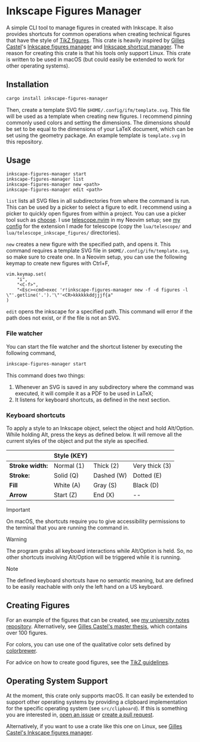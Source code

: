 # Inkscape Figures Manager

A simple CLI tool to manage figures in created with Inkscape. It also provides shortcuts for common
operations when creating technical figures that have the style of [TikZ figures](https://tikz.dev/).
This crate is heavily inspired by [Gilles Castel](https://castel.dev/)'s
[Inkscape figures manager](https://github.com/gillescastel/inkscape-figures) and
[Inkscape shortcut manager](https://github.com/gillescastel/inkscape-shortcut-manager). The reason
for creating this crate is that his tools only support Linux. This crate is written to be used in
macOS (but could easily be extended to work for other operating systems).

## Installation

```bash
cargo install inkscape-figures-manager
```

Then, create a template SVG file `$HOME/.config/ifm/template.svg`. This file will be used as a
template when creating new figures. I recommend pinning commonly used colors and setting the
dimensions. The dimensions should be set to be equal to the dimensions of your LaTeX document, which
can be set using the geometry package. An example template is `template.svg` in this repository.

## Usage

```
inkscape-figures-manager start
inkscape-figures-manager list
inkscape-figures-manager new <path>
inkscape-figures-manager edit <path>
```

`list` lists all SVG files in all subdirectories from where the command is run. This can be used by a
picker to select a figure to edit. I recommend using a picker to quickly open figures from within a
project. You can use a picker tool such as [choose](https://github.com/chipsenkbeil/choose). I use
[telescope.nvim](https://github.com/nvim-telescope/telescope.nvim) in my Neovim setup; see
[my config](https://github.com/cristianpjensen/nvim-latex-config/tree/main/lua) for the
extension I made for telescope (copy the `lua/telescope/` and `lua/telescope_inkscape_figures/`
directories).

`new` creates a new figure with the specified path, and opens it. This command requires a template
SVG file in `$HOME/.config/ifm/template.svg`, so make sure to create one. In a Neovim setup, you can
use the following keymap to create new figures with Ctrl+F,
```
vim.keymap.set(
    "i",
    "<C-f>",
    "<Esc><cmd>exec 'r!inkscape-figures-manager new -f -d figures -l \"'.getline('.').'\"'<CR>kkkkkkddjjjf{a"
)
```

`edit` opens the inkscape for a specified path. This command will error if the path does not exist,
or if the file is not an SVG.

### File watcher

You can start the file watcher and the shortcut listener by executing the following command,

```bash
inkscape-figures-manager start
```

This command does two things:
 1. Whenever an SVG is saved in any subdirectory where the command was executed, it will compile it
    as a PDF to be used in LaTeX;
 2. It listens for keyboard shortcuts, as defined in the next section.

### Keyboard shortcuts

To apply a style to an Inkscape object, select the object and hold Alt/Option. While holding Alt,
press the keys as defined below. It will remove all the current styles of the object and put the
style as specified.

|                   | Style (KEY) |            |                |
|-------------------|-------------|------------|----------------|
| **Stroke width:** | Normal (1)  | Thick (2)  | Very thick (3) |
| **Stroke:**       | Solid (Q)   | Dashed (W) | Dotted (E)     |
| **Fill**          | White (A)   | Gray (S)   | Black (D)      |
| **Arrow**         | Start (Z)   | End (X)    | --             |

> [!IMPORTANT]
> On macOS, the shortcuts require you to give accessibility permissions to the terminal that you are
> running the command in.

> [!WARNING]
> The program grabs all keyboard interactions while Alt/Option is held. So, no other shortcuts
> involving Alt/Option will be triggered while it is running.

> [!NOTE]
> The defined keyboard shortcuts have no semantic meaning, but are defined to be easily reachable
> with only the left hand on a US keyboard. 

## Creating Figures

For an example of the figures that can be created, see
[my university notes repository](https://github.com/cristianpjensen/eth-cs-notes). Alternatively, see
[Gilles Castel's master thesis](https://github.com/gillescastel/masterthesis), which contains over
100 figures.

For colors, you can use one of the qualitative color sets defined by
[colorbrewer](https://colorbrewer2.org/#type=qualitative).

For advice on how to create good figures, see the [TikZ guidelines](https://tikz.dev/guidelines).

## Operating System Support

At the moment, this crate only supports macOS. It can easily be extended to support other operating
systems by providing a clipboard implementation for the specific operating system (see
`src/clipboard`). If this is something you are interested in,
[open an issue](https://github.com/cristianpjensen/inkscape-figures-manager-rs/issues/new) or
[create a pull request](https://github.com/cristianpjensen/inkscape-figures-manager-rs/compare).

Alternatively, if you want to use a crate like this one on Linux, see
[Gilles Castel's Inkscape figures manager](https://github.com/gillescastel/inkscape-figures).
